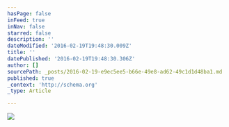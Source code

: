 ```yaml
---
hasPage: false
inFeed: true
inNav: false
starred: false
description: ''
dateModified: '2016-02-19T19:48:30.009Z'
title: ''
datePublished: '2016-02-19T19:48:30.306Z'
author: []
sourcePath: _posts/2016-02-19-e9ec5ee5-b66e-49e8-ad62-49c1d1d48ba1.md
published: true
_context: 'http://schema.org'
_type: Article

---
```

![](https://the-grid-user-content.s3-us-west-2.amazonaws.com/fc4fbae8-f26c-45d2-a3ed-1d3b9daec6d3.jpg)
